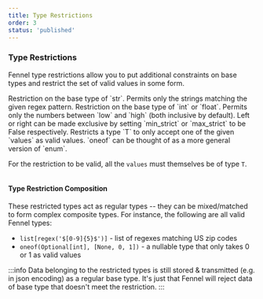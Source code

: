 ```yaml
---
title: Type Restrictions
order: 3
status: 'published'
---
```


### Type Restrictions
Fennel type restrictions allow you to put additional constraints on 
base types and restrict the set of valid values in some form. 

<Expandable title="regex" type='regex("<pattern>")'>
Restriction on the base type of `str`. Permits only the strings matching the given 
regex pattern.
</Expandable>

<Expandable title="between" type='between(T, low, high)'>
Restriction on the base type of `int` or `float`. Permits only the numbers
between `low` and `high` (both inclusive by default). Left or right can be made
exclusive by setting `min_strict` or `max_strict` to be False respectively.
</Expandable>

<Expandable title="oneof" type='oneof(T, [values...])'>
Restricts a type `T` to only accept one of the given `values` as valid values.
`oneof` can be thought of as a more general version of `enum`.

For the restriction to be valid, all the `values` must themselves be of type `T`.
</Expandable>

<pre snippet="api-reference/data-types#dataset_type_restrictions"></pre>

#### Type Restriction Composition
These restricted types act as regular types -- they can be mixed/matched to 
form complex composite types. For instance, the following are all valid Fennel 
types:

* `list[regex('$[0-9]{5}$')]` - list of regexes matching US zip codes
* `oneof(Optional[int], [None, 0, 1])` - a nullable type that only takes 0 or 1 
  as valid values


:::info
Data belonging to the restricted types is still stored & transmitted (e.g. in 
json encoding) as a regular base type. It's just that Fennel will reject data of 
base type that doesn't meet the restriction.
:::
